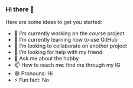 ### Hi there 👋


Here are some ideas to get you started:

- 🔭 I’m currently working on the course project
- 🌱 I’m currently learning how to use GitHub
- 👯 I’m looking to collaborate on another project
- 🤔 I’m looking for help with my friend
- 💬 Ask me about the hobby
- 📫 How to reach me: find me through my IG
- 😄 Pronouns: Hi
- ⚡ Fun fact: No

